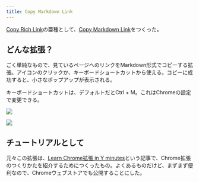 ```yaml
---
title: Copy Markdown Link
---
```

[Copy Rich Link](https://chrome.google.com/webstore/detail/copy-rich-link/hikiamlgpdcabppakpmemaofmkgknpea)の亜種として、[Copy Markdown Link](https://chrome.google.com/webstore/detail/copy-markdown-link/gkceaaphhbeanfciglgpffnncfpipjpa)をつくった。

どんな拡張？
------

ごく単純なもので、見ているページへのリンクをMarkdown形式でコピーする拡張。アイコンのクリックか、キーボードショートカットから使える。コピーに成功すると、小さなポップアップが表示される。

キーボードショートカットは、デフォルトだとCtrl + M。これはChromeの設定で変更できる。

![](https://lh3.googleusercontent.com/rTPlgSCBPVW3QqzTRUnBXuY1QDCQPIeZkuSt39uNKN25ygk-ekZTF79PtVJyDYCGGcTJDSLrvDz4xf59kU_TJVK0dMrxoBH4LhqLpDvsS_XPxZ2zGoJXET6GM69lZaMQ3gdZ_F7dNxxM0U5gOpv2v3-87r0GvdQYFKCLQzCUjobu1z6XxMe9gRiF)

![](https://lh6.googleusercontent.com/KEIzKPoWJeq0O1tmKxzkAGODq6NoGdtikUytYLcDxKTE6edsFdMjk2h-wdRAKUuCFXRF4I-Lwa21mHa3mL42ViNQJ81catwWyrCC-13Jl9Ilyo6mhXFgCQJCu3WAQFlSf7D0PZ1mp198svJBq___mVRugjATsFZfdBqmEhB2Bj4Y1cQU8Hjg9HaN)

チュートリアルとして
----------

元々この拡張は、[Learn Chrome拡張 in Y minutes](https://r7kamura.com/articles/2022-05-18-learn-chrome-extention-in-y-minutes)という記事で、Chrome拡張のつくりかたを紹介するためにつくったもの。よくあるものだけど、まずまず便利なので、Chromeウェブストアでも公開することにした。
